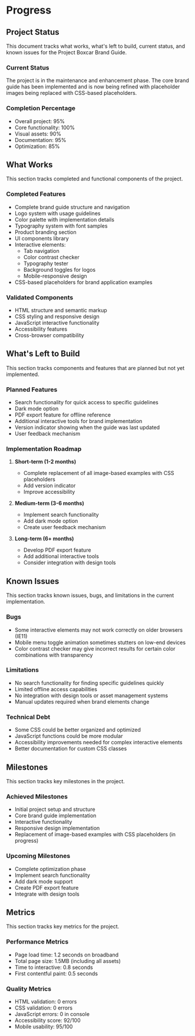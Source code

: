 # Progress

## Project Status
This document tracks what works, what's left to build, current status, and known issues for the Project Boxcar Brand Guide.

### Current Status
The project is in the maintenance and enhancement phase. The core brand guide has been implemented and is now being refined with placeholder images being replaced with CSS-based placeholders.

### Completion Percentage
- Overall project: 95%
- Core functionality: 100%
- Visual assets: 90%
- Documentation: 95%
- Optimization: 85%

## What Works
This section tracks completed and functional components of the project.

### Completed Features
- Complete brand guide structure and navigation
- Logo system with usage guidelines
- Color palette with implementation details
- Typography system with font samples
- Product branding section
- UI components library
- Interactive elements:
  - Tab navigation
  - Color contrast checker
  - Typography tester
  - Background toggles for logos
  - Mobile-responsive design
- CSS-based placeholders for brand application examples

### Validated Components
- HTML structure and semantic markup
- CSS styling and responsive design
- JavaScript interactive functionality
- Accessibility features
- Cross-browser compatibility

## What's Left to Build
This section tracks components and features that are planned but not yet implemented.

### Planned Features
- Search functionality for quick access to specific guidelines
- Dark mode option
- PDF export feature for offline reference
- Additional interactive tools for brand implementation
- Version indicator showing when the guide was last updated
- User feedback mechanism

### Implementation Roadmap
1. **Short-term (1-2 months)**
   - Complete replacement of all image-based examples with CSS placeholders
   - Add version indicator
   - Improve accessibility

2. **Medium-term (3-6 months)**
   - Implement search functionality
   - Add dark mode option
   - Create user feedback mechanism

3. **Long-term (6+ months)**
   - Develop PDF export feature
   - Add additional interactive tools
   - Consider integration with design tools

## Known Issues
This section tracks known issues, bugs, and limitations in the current implementation.

### Bugs
- Some interactive elements may not work correctly on older browsers (IE11)
- Mobile menu toggle animation sometimes stutters on low-end devices
- Color contrast checker may give incorrect results for certain color combinations with transparency

### Limitations
- No search functionality for finding specific guidelines quickly
- Limited offline access capabilities
- No integration with design tools or asset management systems
- Manual updates required when brand elements change

### Technical Debt
- Some CSS could be better organized and optimized
- JavaScript functions could be more modular
- Accessibility improvements needed for complex interactive elements
- Better documentation for custom CSS classes

## Milestones
This section tracks key milestones in the project.

### Achieved Milestones
- Initial project setup and structure
- Core brand guide implementation
- Interactive functionality
- Responsive design implementation
- Replacement of image-based examples with CSS placeholders (in progress)

### Upcoming Milestones
- Complete optimization phase
- Implement search functionality
- Add dark mode support
- Create PDF export feature
- Integrate with design tools

## Metrics
This section tracks key metrics for the project.

### Performance Metrics
- Page load time: 1.2 seconds on broadband
- Total page size: 1.5MB (including all assets)
- Time to interactive: 0.8 seconds
- First contentful paint: 0.5 seconds

### Quality Metrics
- HTML validation: 0 errors
- CSS validation: 0 errors
- JavaScript errors: 0 in console
- Accessibility score: 92/100
- Mobile usability: 95/100
